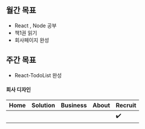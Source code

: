 
## 월간 목표 
- React , Node 공부
- 책1권 읽기 
- 회사페이지 완성
## 주간 목표
- React-TodoList 완성
#### 회사 디자인 
Home  |  Solution  |  Business  |  About  |  Recruit
:------ | :------ | :------ | :------ | :------ |
 | | | |  | :heavy_check_mark:
